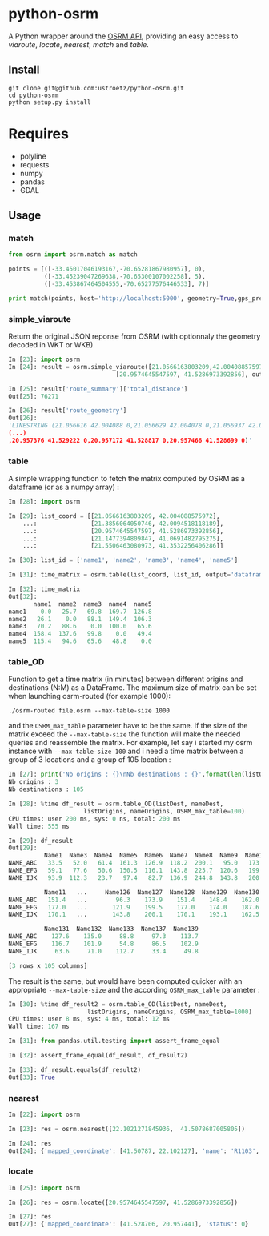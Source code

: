 
# python-osrm
A Python wrapper around the [OSRM API](https://github.com/Project-OSRM/osrm-backend/wiki/Server-api),
providing an easy access to *viaroute*, *locate*, *nearest*, *match* and *table*.
## Install
```
git clone git@github.com:ustroetz/python-osrm.git
cd python-osrm
python setup.py install
```
# Requires
  * polyline
  * requests
  * numpy
  * pandas
  * GDAL

## Usage

### match
```python
from osrm import osrm.match as match

points = [([-33.45017046193167,-70.65281867980957], 0),
          ([-33.45239047269638,-70.65300107002258], 5),
          ([-33.453867464504555,-70.65277576446533], 7)]

print match(points, host='http://localhost:5000', geometry=True,gps_precision=-1, matching_beta=-1, decode_polyline=True)
```

### simple_viaroute
Return the original JSON reponse from OSRM (with optionnaly the geometry decoded in WKT or WKB)
```python
In [23]: import osrm
In [24]: result = osrm.simple_viaroute([21.0566163803209,42.004088575972],
							  [20.9574645547597, 41.5286973392856], output='WKT')

In [25]: result['route_summary']['total_distance']
Out[25]: 76271

In [26]: result['route_geometry']
Out[26]:
'LINESTRING (21.056616 42.004088 0,21.056629 42.004078 0,21.056937 42.003885 0,
(...)
,20.957376 41.529222 0,20.957172 41.528817 0,20.957466 41.528699 0)'
```

### table
A simple wrapping function to fetch the matrix computed by OSRM as a dataframe (or as a numpy array) :
```python
In [28]: import osrm

In [29]: list_coord = [[21.0566163803209, 42.004088575972],
    ...:               [21.3856064050746, 42.0094518118189],
    ...:               [20.9574645547597, 41.5286973392856],
    ...:               [21.1477394809847, 41.0691482795275],
    ...:               [21.5506463080973, 41.3532256406286]]

In [30]: list_id = ['name1', 'name2', 'name3', 'name4', 'name5']

In [31]: time_matrix = osrm.table(list_coord, list_id, output='dataframe', host='http://localhost:5000')

In [32]: time_matrix
Out[32]: 
       name1  name2  name3  name4  name5
name1    0.0   25.7   69.8  169.7  126.8
name2   26.1    0.0   88.1  149.4  106.3
name3   70.2   88.6    0.0  100.0   65.6
name4  158.4  137.6   99.8    0.0   49.4
name5  115.4   94.6   65.6   48.8    0.0
```

### table_OD
Function to get a time matrix (in minutes) between different origins and destinations (N:M) as a DataFrame.
The maximum size of matrix can be set when launching osrm-routed (for example 1000):
```
./osrm-routed file.osrm --max-table-size 1000
```
and the `OSRM_max_table` parameter have to be the same. If the size of the matrix exceed the `--max-table-size`
the function will make the needed queries and reassemble the matrix.
For example, let say i started my osrm instance with `--max-table-size 100` and i need a time matrix between
a group of 3 locations and a group of 105 location :
```python
In [27]: print('Nb origins : {}\nNb destinations : {}'.format(len(listOrigins), len(listDest)))
Nb origins : 3
Nb destinations : 105

In [28]: %time df_result = osrm.table_OD(listDest, nameDest,
					 listOrigins, nameOrigins, OSRM_max_table=100)
CPU times: user 200 ms, sys: 0 ns, total: 200 ms
Wall time: 555 ms

In [29]: df_result
Out[29]: 
          Name1  Name3  Name4  Name5  Name6  Name7  Name8  Name9  Name10  \
NAME_ABC   33.5   52.0   61.4  161.3  126.9  118.2  200.1   95.0   173.9   
NAME_EFG   59.1   77.6   50.6  150.5  116.1  143.8  225.7  120.6   199.5   
NAME_IJK   93.9  112.3   23.7   97.4   82.7  136.9  244.8  143.8   200.1   

          Name11   ...     Name126  Name127  Name128  Name129  Name130  \
NAME_ABC   151.4   ...        96.3    173.9    151.4    148.4    162.0   
NAME_EFG   177.0   ...       121.9    199.5    177.0    174.0    187.6   
NAME_IJK   170.1   ...       143.8    200.1    170.1    193.1    162.5   

          Name131  Name132  Name133  Name137  Name139  
NAME_ABC    127.6    135.0     88.8     97.3    113.7  
NAME_EFG    116.7    101.9     54.8     86.5    102.9  
NAME_IJK     63.6     71.0    112.7     33.4     49.8  

[3 rows x 105 columns]
```
The result is the same, but would have been computed quicker with an appropriate `--max-table-size` 
and the according `OSRM_max_table` parameter :
```python
In [30]: %time df_result2 = osrm.table_OD(listDest, nameDest,
					  listOrigins, nameOrigins, OSRM_max_table=1000)
CPU times: user 8 ms, sys: 4 ms, total: 12 ms
Wall time: 167 ms

In [31]: from pandas.util.testing import assert_frame_equal

In [32]: assert_frame_equal(df_result, df_result2)

In [33]: df_result.equals(df_result2)
Out[33]: True
```

### nearest

```python
In [22]: import osrm

In [23]: res = osrm.nearest([22.1021271845936,	41.5078687005805])

In [24]: res
Out[24]: {'mapped_coordinate': [41.50787, 22.102127], 'name': 'R1103', 'status': 0}
```

### locate

```python
In [25]: import osrm

In [26]: res = osrm.locate([20.9574645547597, 41.5286973392856])

In [27]: res
Out[27]: {'mapped_coordinate': [41.528706, 20.957441], 'status': 0}

```
